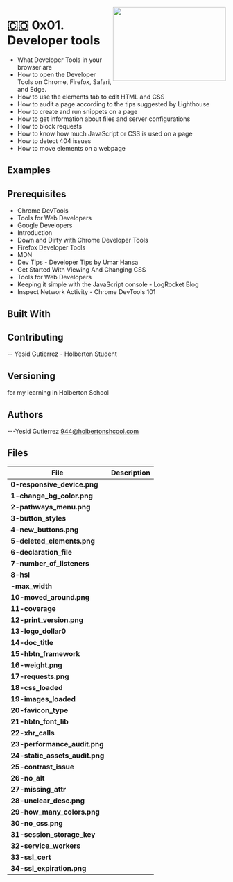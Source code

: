 <p>
<img width="260" height="170" src="https://davidjohncoleman.com/wp-djc/wp-content/uploads/2017/06/HBTN-Borderless-CMYK-Logo-Vertical-Color-Black@1200ppi-300x236.png" align="right" >
</p>





# :colombia: 0x01. Developer tools                                                              
- What Developer Tools in your browser are
- How to open the Developer Tools on Chrome, Firefox, Safari, and Edge.
- How to use the elements tab to edit HTML and CSS
- How to audit a page according to the tips suggested by Lighthouse
- How to create and run snippets on a page
- How to get information about files and server configurations
- How to block requests
- How to know how much JavaScript or CSS is used on a page
- How to detect 404 issues
- How to move elements on a webpage
## Examples
## Prerequisites
- Chrome DevTools
- Tools for Web Developers
- Google Developers
- Introduction
- Down and Dirty with Chrome Developer Tools
- Firefox Developer Tools
- MDN
- Dev Tips - Developer Tips by Umar Hansa
- Get Started With Viewing And Changing CSS
- Tools for Web Developers
- Keeping it simple with the JavaScript console - LogRocket Blog
- Inspect Network Activity - Chrome DevTools 101
## Built With
## Contributing
-- Yesid Gutierrez - Holberton Student                                          
## Versioning
for my learning in Holberton School
## Authors
---Yesid Gutierrez  944@holbertonshcool.com                                    
                                                                               
## Files

|             File               |             Description                  |
|--------------------------------| ---------------------------------------- |
|**0-responsive_device.png**||
|**1-change_bg_color.png**||
|**2-pathways_menu.png**||
|**3-button_styles**||
|**4-new_buttons.png**||
|**5-deleted_elements.png**||
|**6-declaration_file**||
|**7-number_of_listeners**||
|**8-hsl**||
|**-max_width**||
|**10-moved_around.png**||
|**11-coverage**||
|**12-print_version.png**||
|**13-logo_dollar0**||
|**14-doc_title**||
|**15-hbtn_framework**||
|**16-weight.png**||
|**17-requests.png**||
|**18-css_loaded**||
|**19-images_loaded**||
|**20-favicon_type**||
|**21-hbtn_font_lib**||
|**22-xhr_calls**||
|**23-performance_audit.png**||
|**24-static_assets_audit.png**||
|**25-contrast_issue**||
|**26-no_alt**||
|**27-missing_attr**||
|**28-unclear_desc.png**||
|**29-how_many_colors.png**||
|**30-no_css.png**||
|**31-session_storage_key**||
|**32-service_workers**||
|**33-ssl_cert**||
|**34-ssl_expiration.png**||
